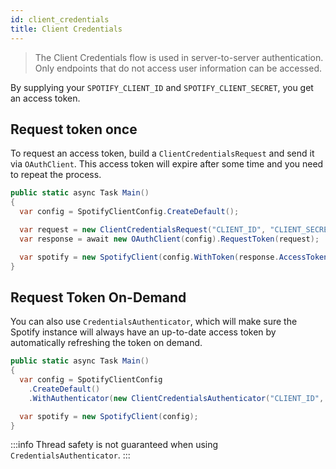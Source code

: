 ```yaml
---
id: client_credentials
title: Client Credentials
---
```


> The Client Credentials flow is used in server-to-server authentication.
> Only endpoints that do not access user information can be accessed.

By supplying your `SPOTIFY_CLIENT_ID` and `SPOTIFY_CLIENT_SECRET`, you get an access token.

## Request token once

To request an access token, build a `ClientCredentialsRequest` and send it via `OAuthClient`. This access token will expire after some time and you need to repeat the process.

```csharp
public static async Task Main()
{
  var config = SpotifyClientConfig.CreateDefault();

  var request = new ClientCredentialsRequest("CLIENT_ID", "CLIENT_SECRET");
  var response = await new OAuthClient(config).RequestToken(request);

  var spotify = new SpotifyClient(config.WithToken(response.AccessToken));
}
```

## Request Token On-Demand

You can also use `CredentialsAuthenticator`, which will make sure the Spotify instance will always have an up-to-date access token by automatically refreshing the token on demand.

```csharp
public static async Task Main()
{
  var config = SpotifyClientConfig
    .CreateDefault()
    .WithAuthenticator(new ClientCredentialsAuthenticator("CLIENT_ID", "CLIENT_SECRET"));

  var spotify = new SpotifyClient(config);
}
```

:::info
Thread safety is not guaranteed when using `CredentialsAuthenticator`.
:::

